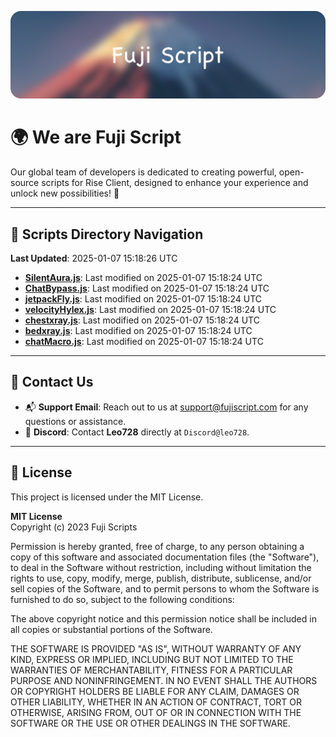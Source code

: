 ![Banner](.github/b.webp)

# 🌍 **We are Fuji Script**

Our global team of developers is dedicated to creating powerful, open-source scripts for Rise Client, designed to enhance your experience and unlock new possibilities! 🌟

---
<!-- SCRIPTS_NAVIGATION_START -->
## 📂 **Scripts Directory Navigation**

**Last Updated**: 2025-01-07 15:18:26 UTC

- **[SilentAura.js](scripts/SilentAura.js)**: Last modified on 2025-01-07 15:18:24 UTC
- **[ChatBypass.js](scripts/ChatBypass.js)**: Last modified on 2025-01-07 15:18:24 UTC
- **[jetpackFly.js](scripts/jetpackFly.js)**: Last modified on 2025-01-07 15:18:24 UTC
- **[velocityHylex.js](scripts/velocityHylex.js)**: Last modified on 2025-01-07 15:18:24 UTC
- **[chestxray.js](scripts/chestxray.js)**: Last modified on 2025-01-07 15:18:24 UTC
- **[bedxray.js](scripts/bedxray.js)**: Last modified on 2025-01-07 15:18:24 UTC
- **[chatMacro.js](scripts/chatMacro.js)**: Last modified on 2025-01-07 15:18:24 UTC

<!-- SCRIPTS_NAVIGATION_END -->

---

## 💬 **Contact Us**  
- 📬 **Support Email**: Reach out to us at [support@fujiscript.com](mailto:support@fujiscript.com) for any questions or assistance.  
- 💬 **Discord**: Contact **Leo728** directly at `Discord@leo728`.

---

## 📜 **License**

This project is licensed under the MIT License.  

**MIT License**  
Copyright (c) 2023 Fuji Scripts  

Permission is hereby granted, free of charge, to any person obtaining a copy of this software and associated documentation files (the "Software"), to deal in the Software without restriction, including without limitation the rights to use, copy, modify, merge, publish, distribute, sublicense, and/or sell copies of the Software, and to permit persons to whom the Software is furnished to do so, subject to the following conditions:  

The above copyright notice and this permission notice shall be included in all copies or substantial portions of the Software.  

THE SOFTWARE IS PROVIDED "AS IS", WITHOUT WARRANTY OF ANY KIND, EXPRESS OR IMPLIED, INCLUDING BUT NOT LIMITED TO THE WARRANTIES OF MERCHANTABILITY, FITNESS FOR A PARTICULAR PURPOSE AND NONINFRINGEMENT. IN NO EVENT SHALL THE AUTHORS OR COPYRIGHT HOLDERS BE LIABLE FOR ANY CLAIM, DAMAGES OR OTHER LIABILITY, WHETHER IN AN ACTION OF CONTRACT, TORT OR OTHERWISE, ARISING FROM, OUT OF OR IN CONNECTION WITH THE SOFTWARE OR THE USE OR OTHER DEALINGS IN THE SOFTWARE.  
